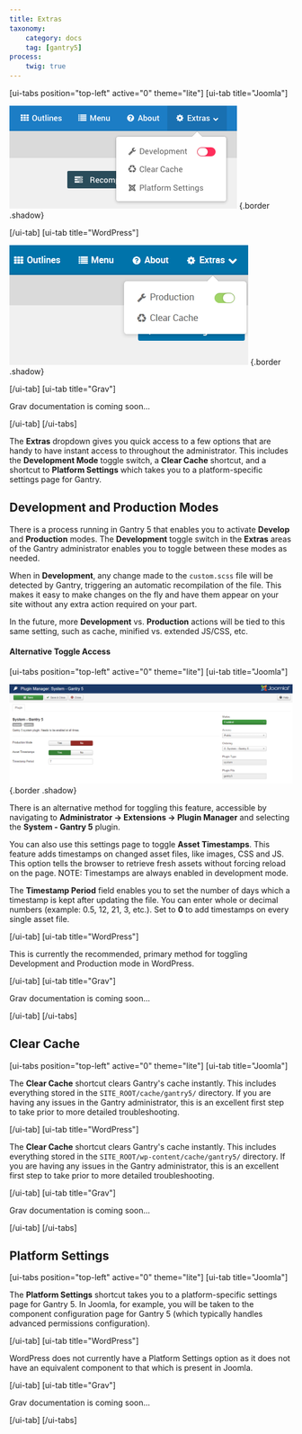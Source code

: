 ```yaml
---
title: Extras
taxonomy:
    category: docs
    tag: [gantry5]
process:
    twig: true
---
```


[ui-tabs position="top-left" active="0" theme="lite"]
[ui-tab title="Joomla"]

![Extras](devprod.png) {.border .shadow}

[/ui-tab]
[ui-tab title="WordPress"]

![Production](wp_production.png) {.border .shadow}

[/ui-tab]
[ui-tab title="Grav"]

Grav documentation is coming soon...

[/ui-tab]
[/ui-tabs]


The **Extras** dropdown gives you quick access to a few options that are handy to have instant access to throughout the administrator. This includes the **Development Mode** toggle switch, a **Clear Cache** shortcut, and a shortcut to **Platform Settings** which takes you to a platform-specific settings page for Gantry.

## Development and Production Modes

There is a process running in Gantry 5 that enables you to activate **Develop** and **Production** modes. The **Development** toggle switch in the **Extras** areas of the Gantry administrator enables you to toggle between these modes as needed.

When in **Development**, any change made to the `custom.scss` file will be detected by Gantry, triggering an automatic recompilation of the file. This makes it easy to make changes on the fly and have them appear on your site without any extra action required on your part.

In the future, more **Development** vs. **Production** actions will be tied to this same setting, such as cache, minified vs. extended JS/CSS, etc.

#### Alternative Toggle Access
 
[ui-tabs position="top-left" active="0" theme="lite"]
[ui-tab title="Joomla"]

![Production](production.png) {.border .shadow}

There is an alternative method for toggling this feature, accessible by navigating to **Administrator → Extensions → Plugin Manager** and selecting the **System - Gantry 5** plugin.

You can also use this settings page to toggle **Asset Timestamps**. This feature adds timestamps on changed asset files, like images, CSS and JS. This option tells the browser to retrieve fresh assets without forcing reload on the page. NOTE: Timestamps are always enabled in development mode.

The **Timestamp Period** field enables you to set the number of days which a timestamp is kept after updating the file. You can enter whole or decimal numbers (example: 0.5, 12, 21, 3, etc.). Set to **0** to add timestamps on every single asset file.

[/ui-tab]
[ui-tab title="WordPress"]

This is currently the recommended, primary method for toggling Development and Production mode in WordPress.

[/ui-tab]
[ui-tab title="Grav"]

Grav documentation is coming soon...

[/ui-tab]
[/ui-tabs]

## Clear Cache

[ui-tabs position="top-left" active="0" theme="lite"]
[ui-tab title="Joomla"]

The **Clear Cache** shortcut clears Gantry's cache instantly. This includes everything stored in the `SITE_ROOT/cache/gantry5/` directory. If you are having any issues in the Gantry administrator, this is an excellent first step to take prior to more detailed troubleshooting.

[/ui-tab]
[ui-tab title="WordPress"]

The **Clear Cache** shortcut clears Gantry's cache instantly. This includes everything stored in the `SITE_ROOT/wp-content/cache/gantry5/` directory. If you are having any issues in the Gantry administrator, this is an excellent first step to take prior to more detailed troubleshooting.

[/ui-tab]
[ui-tab title="Grav"]

Grav documentation is coming soon...

[/ui-tab]
[/ui-tabs]

## Platform Settings

[ui-tabs position="top-left" active="0" theme="lite"]
[ui-tab title="Joomla"]

The **Platform Settings** shortcut takes you to a platform-specific settings page for Gantry 5. In Joomla, for example, you will be taken to the component configuration page for Gantry 5 (which typically handles advanced permissions configuration).

[/ui-tab]
[ui-tab title="WordPress"]

WordPress does not currently have a Platform Settings option as it does not have an equivalent component to that which is present in Joomla.

[/ui-tab]
[ui-tab title="Grav"]

Grav documentation is coming soon...

[/ui-tab]
[/ui-tabs]

